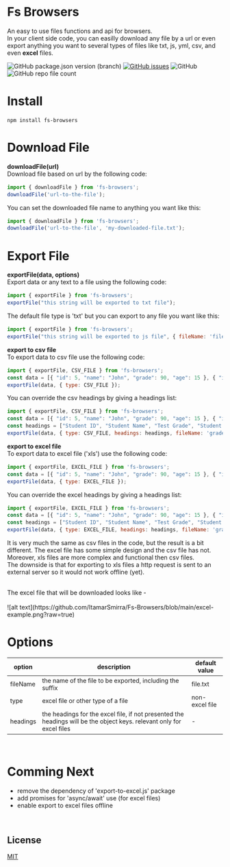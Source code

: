 # Fs Browsers
An easy to use files functions and api for browsers.<br>
In your client side code, you can easilly download any file by a url or even export anything you want to several types of files like txt, js, yml, csv, and even **excel** files.<br>

![GitHub package.json version (branch)](https://img.shields.io/github/package-json/v/ItamarSmirra/Fs-Browsers/main?color=pink)
[![GitHub issues](https://img.shields.io/github/issues/ItamarSmirra/React-Meilisearch)](https://github.com/ItamarSmirra/Fs-Browsers/issues)
![GitHub](https://img.shields.io/github/license/ItamarSmirra/Fs-Browsers?color=purple)
![GitHub repo file count](https://img.shields.io/github/directory-file-count/ItamarSmirra/Fs-Browsers)

# Install
```
npm install fs-browsers
```

# Download File
**downloadFile(url)**<br>
Download file based on url by the following code: <br>
```javascript
import { downloadFile } from 'fs-browsers';
downloadFile('url-to-the-file');
```

You can set the downloaded file name to anything you want like this: <br>
```javascript
import { downloadFile } from 'fs-browsers';
downloadFile('url-to-the-file', 'my-downloaded-file.txt');
```

# Export File
**exportFile(data, options)**<br>
Export data or any text to a file using the following code: <br>
```javascript
import { exportFile } from 'fs-browsers';
exportFile("this string will be exported to txt file");
```

The default file type is 'txt' but you can export to any file you want like this:<br>
```javascript
import { exportFile } from 'fs-browsers';
exportFile("this string will be exported to js file", { fileName: 'file.js' });
```
**export to csv file**<br>
To export data to csv file use the following code: <br>
```javascript
import { exportFile, CSV_FILE } from 'fs-browsers';
const data = [{ "id": 5, "name": "John", "grade": 90, "age": 15 }, { "id": 7, "name": "Nick", "grade": 70, "age": 17 }];
exportFile(data, { type: CSV_FILE });
```

You can override the csv headings by giving a headings list:<br>
```javascript
import { exportFile, CSV_FILE } from 'fs-browsers';
const data = [{ "id": 5, "name": "John", "grade": 90, "age": 15 }, { "id": 7, "name": "Nick", "grade": 70, "age": 17 }];
const headings = ["Student ID", "Student Name", "Test Grade", "Student Age"];
exportFile(data, { type: CSV_FILE, headings: headings, fileName: 'grades.csv' });
```

**export to excel file**<br>
To export data to excel file ('xls') use the following code: <br>
```javascript
import { exportFile, EXCEL_FILE } from 'fs-browsers';
const data = [{ "id": 5, "name": "John", "grade": 90, "age": 15 }, { "id": 7, "name": "Nick", "grade": 70, "age": 17 }];
exportFile(data, { type: EXCEL_FILE });
```

You can override the excel headings by giving a headings list:<br>
```javascript
import { exportFile, EXCEL_FILE } from 'fs-browsers';
const data = [{ "id": 5, "name": "John", "grade": 90, "age": 15 }, { "id": 7, "name": "Nick", "grade": 70, "age": 17 }];
const headings = ["Student ID", "Student Name", "Test Grade", "Student Age"];
exportFile(data, { type: EXCEL_FILE, headings: headings, fileName: 'grades.xls' });
```
It is very much the same as csv files in the code, but the result is a bit different. The excel file has some simple design and the csv file has not.<br>
Moreover, xls files are more complex and functional then csv files.<br>
The downside is that for exporting to xls files a http request is sent to an external server so it would not work offline (yet).

<br>
The excel file that will be downloaded looks like -<br>
<br>
![alt text](https://github.com/ItamarSmirra/Fs-Browsers/blob/main/excel-example.png?raw=true)

# Options

| option | description | default value |
| ------ | ------ | ------ |
| fileName | the name of the file to be exported, including the suffix | file.txt |
| type | excel file or other type of a file | non-excel file |
| headings | the headings for the excel file, if not presented the headings will be the object keys. relevant only for excel files | - |

<br>

# Comming Next

- remove the dependency of 'export-to-excel.js' package
- add promises for 'async/await' use (for excel files)
- enable export to excel files offline

<br>

## License

[MIT](LICENSE)
